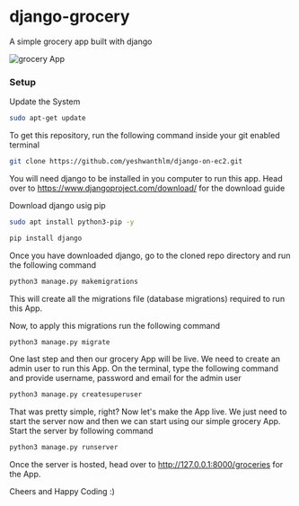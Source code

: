 # django-grocery

A simple grocery app built with django

![grocery App](https://raw.githubusercontent.com/shreys7/django-grocery/develop/staticfiles/groceryApp.png)

### Setup

Update the System

```bash
sudo apt-get update
```

To get this repository, run the following command inside your git enabled terminal

```bash
git clone https://github.com/yeshwanthlm/django-on-ec2.git
```

You will need django to be installed in you computer to run this app. Head over to https://www.djangoproject.com/download/ for the download guide

Download django usig pip

```bash
sudo apt install python3-pip -y
```

```bash
pip install django
```

Once you have downloaded django, go to the cloned repo directory and run the following command

```bash
python3 manage.py makemigrations
```

This will create all the migrations file (database migrations) required to run this App.

Now, to apply this migrations run the following command

```bash
python3 manage.py migrate
```

One last step and then our grocery App will be live. We need to create an admin user to run this App. On the terminal, type the following command and provide username, password and email for the admin user

```bash
python3 manage.py createsuperuser
```

That was pretty simple, right? Now let's make the App live. We just need to start the server now and then we can start using our simple grocery App. Start the server by following command

```bash
python3 manage.py runserver
```

Once the server is hosted, head over to http://127.0.0.1:8000/groceries for the App.

Cheers and Happy Coding :)
